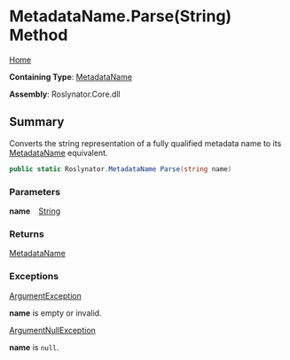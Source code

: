 # MetadataName\.Parse\(String\) Method

[Home](../../../README.md)

**Containing Type**: [MetadataName](../README.md)

**Assembly**: Roslynator\.Core\.dll

## Summary

Converts the string representation of a fully qualified metadata name to its [MetadataName](../README.md) equivalent\.

```csharp
public static Roslynator.MetadataName Parse(string name)
```

### Parameters

**name** &ensp; [String](https://docs.microsoft.com/en-us/dotnet/api/system.string)

### Returns

[MetadataName](../README.md)

### Exceptions

[ArgumentException](https://docs.microsoft.com/en-us/dotnet/api/system.argumentexception)

**name** is empty or invalid\.

[ArgumentNullException](https://docs.microsoft.com/en-us/dotnet/api/system.argumentnullexception)

**name** is `null`\.

